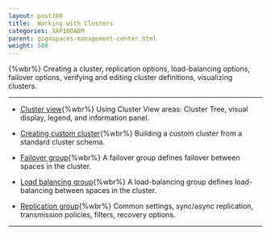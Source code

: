 ```yaml
---
layout: post100
title:  Working with Clusters
categories: XAP100ADM
parent: gigaspaces-management-center.html
weight: 500
---
```


{%wbr%}
 Creating a cluster, replication options, load-balancing options, failover options, verifying and editing cluster definitions, visualizing clusters.


<hr/>

- [Cluster view](./cluster-view---gigaspaces-browser.html){%wbr%}
Using Cluster View areas: Cluster Tree, visual display, legend, and information panel.

- [Creating custom cluster](./creating-custom-cluster---gigaspaces-browser.html){%wbr%}
Building a custom cluster from a standard cluster schema.

- [Failover group](./failover-group---gigaspaces-browser.html){%wbr%}
A failover group defines failover between spaces in the cluster.

- [Load balancing group](./load-balancing-group---gigaspaces-browser.html){%wbr%}
A load-balancing group defines load-balancing between spaces in the cluster.

- [Replication group](./replication-group---gigaspaces-browser.html){%wbr%}
Common settings, sync/async replication, transmission policies, filters, recovery options.




<hr/>

